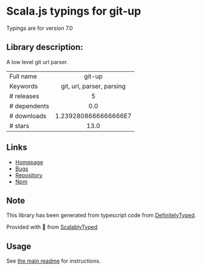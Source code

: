 
# Scala.js typings for git-up

Typings are for version 7.0

## Library description:
A low level git url parser.

|                    |                 |
| ------------------ | :-------------: |
| Full name          | git-up |
| Keywords           | git, url, parser, parsing |
| # releases         | 5 |
| # dependents       | 0.0 |
| # downloads        | 1.2392808666666666E7 |
| # stars            | 13.0 |

## Links
- [Homepage](https://github.com/IonicaBizau/git-up)
- [Bugs](https://github.com/IonicaBizau/git-up/issues)
- [Repository](https://github.com/IonicaBizau/git-up)
- [Npm](https://www.npmjs.com/package/git-up)
    


## Note
This library has been generated from typescript code from [DefinitelyTyped](https://definitelytyped.org).

Provided with :purple_heart: from [ScalablyTyped](https://github.com/oyvindberg/ScalablyTyped)

## Usage
See [the main readme](../../readme.md) for instructions.



